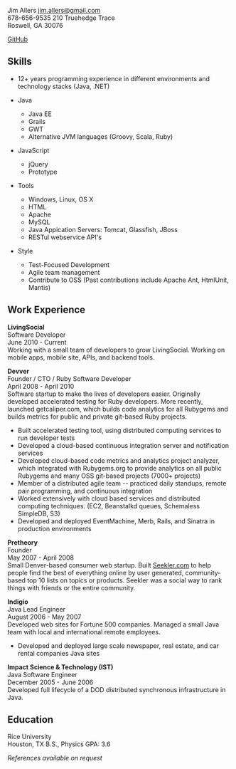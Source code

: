 Jim Allers
jim.allers@gmail.com  
678-656-9535
210 Truehedge Trace  
Roswell, GA 30076  

[GitHub](http://github.com/jallers)    

Skills
----------------
* 12+ years programming experience in different environments and technology stacks (Java, .NET)
* Java
  * Java EE
  * Grails
  * GWT
  * Alternative JVM languages (Groovy, Scala, Ruby)
* JavaScript
  * jQuery
  * Prototype
* Tools
  * Windows, Linux, OS X
  * HTML
  * Apache
  * MySQL
  * Java Appication Servers: Tomcat, Glassfish, JBoss
  * RESTul webservice API's

* Style
  * Test-Focused Development
  * Agile team management
  * Contribute to OSS (Past contributions include Apache Ant, HtmlUnit, Mantis)

Work Experience
---------------
__LivingSocial__  
Software Developer  
June 2010 - Current  
Working with a small team of developers to grow LivingSocial. Working on mobile apps, mobile site, APIs, and backend tools.  

__Devver__  
Founder / CTO / Ruby Software Developer  
April 2008 - April 2010  
Software startup to make the lives of developers easier. Originally developed accelerated testing for Ruby developers. More recently, launched getcaliper.com, which builds code analytics for all Rubygems and builds metrics for public and private git-based Ruby projects.  

* Built accelerated testing tool, using distributed computing services to run developer tests
* Developed a cloud-based continuous integration server and notification services
* Developed cloud-based code metrics and analytics project analyzer, which integrated with Rubygems.org to provide analytics on all public Rubygems and many OSS git-based projects (7000+ projects)
* Member of a distributed agile team -- practiced daily standups, remote pair programming, and continuous integration
* Worked extensively with cloud based services and distributed computing techniques. (EC2, Beanstalkd queues, Schemaless SimpleDB, S3)
* Developed and deployed EventMachine, Merb, Rails, and Sinatra in production environments

__Pretheory__  
Founder  
May 2007 - April 2008  
Small Denver-based consumer web startup. Built [Seekler.com](http://seekler.com) to help people find the best of everything online by user generated, community-based top 10 lists on topics or products. Seekler was a social way to rank things with friends or the entire community.  

__Indigio__  
Java Lead Engineer  
August 2006 - May 2007  
Developed web sites for Fortune 500 companies. Managed a small Java team with local and international remote employees.  

* Developed and deployed large scale newspaper, real estate, and car rental companies Java sites


__Impact Science & Technology (IST)__  
Java Software Engineer  
December 2005 - June 2006  
Developed full lifecycle of a DOD distributed synchronous infrastructure in Java.  


Education
---------------  
Rice University  
Houston, TX 
B.S., Physics
GPA: 3.6  

_References available on request_  
